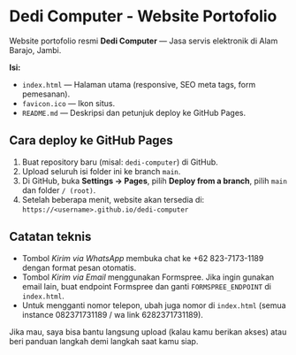 # Dedi Computer - Website Portofolio

Website portofolio resmi **Dedi Computer** — Jasa servis elektronik di Alam Barajo, Jambi.

**Isi:**
- `index.html` — Halaman utama (responsive, SEO meta tags, form pemesanan).
- `favicon.ico` — Ikon situs.
- `README.md` — Deskripsi dan petunjuk deploy ke GitHub Pages.

## Cara deploy ke GitHub Pages
1. Buat repository baru (misal: `dedi-computer`) di GitHub.
2. Upload seluruh isi folder ini ke branch `main`.
3. Di GitHub, buka **Settings → Pages**, pilih **Deploy from a branch**, pilih `main` dan folder `/ (root)`.
4. Setelah beberapa menit, website akan tersedia di: `https://<username>.github.io/dedi-computer`

## Catatan teknis
- Tombol *Kirim via WhatsApp* membuka chat ke +62 823-7173-1189 dengan format pesan otomatis.
- Tombol *Kirim via Email* menggunakan Formspree. Jika ingin gunakan email lain, buat endpoint Formspree dan ganti `FORMSPREE_ENDPOINT` di `index.html`.
- Untuk mengganti nomor telepon, ubah juga nomor di `index.html` (semua instance 082371731189 / wa link 6282371731189).

Jika mau, saya bisa bantu langsung upload (kalau kamu berikan akses) atau beri panduan langkah demi langkah saat kamu siap.

